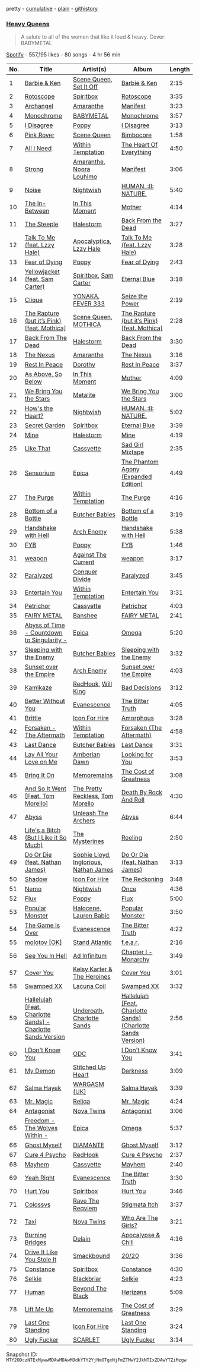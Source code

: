 pretty - [cumulative](/playlists/cumulative/37i9dQZF1DWXDJDWnzE39E.md) - [plain](/playlists/plain/37i9dQZF1DWXDJDWnzE39E) - [githistory](https://github.githistory.xyz/mackorone/spotify-playlist-archive/blob/main/playlists/plain/37i9dQZF1DWXDJDWnzE39E)

### [Heavy Queens](https://open.spotify.com/playlist/37i9dQZF1DWXDJDWnzE39E)

> A salute to all of the women that like it loud & heavy\. Cover: BABYMETAL

[Spotify](https://open.spotify.com/user/spotify) - 557,195 likes - 80 songs - 4 hr 56 min

| No. | Title | Artist(s) | Album | Length |
|---|---|---|---|---|
| 1 | [Barbie & Ken](https://open.spotify.com/track/7aVUykGDZCRyLRKCQrtrbx) | [Scene Queen](https://open.spotify.com/artist/6WandyxeDxlcOTwxtnTKP4), [Set It Off](https://open.spotify.com/artist/06bDwgCHeMAwhgI8il4Y5k) | [Barbie & Ken](https://open.spotify.com/album/4mljsOFQj7XRh77BAVF1aq) | 2:15 |
| 2 | [Rotoscope](https://open.spotify.com/track/3TV6XEPjXQhbSneiEXRNEr) | [Spiritbox](https://open.spotify.com/artist/4MzJMcHQBl9SIYSjwWn8QW) | [Rotoscope](https://open.spotify.com/album/0twOWaleSiQaUUSTFegpds) | 3:35 |
| 3 | [Archangel](https://open.spotify.com/track/63aGgWIoGfl3wxykzje8eJ) | [Amaranthe](https://open.spotify.com/artist/2KaW48xlLnXC2v8tvyhWsa) | [Manifest](https://open.spotify.com/album/0i8Xkm6i0Ej627KFK7GqJa) | 3:23 |
| 4 | [Monochrome](https://open.spotify.com/track/2Rw6wkd0q3LXx5xsdjLs1P) | [BABYMETAL](https://open.spotify.com/artist/630wzNP2OL7fl4Xl0GnMWq) | [Monochrome](https://open.spotify.com/album/6IoOqdEHdwLgfUONXeYvoI) | 3:57 |
| 5 | [I Disagree](https://open.spotify.com/track/5M1OSRePFJzlQCTJRKVGQQ) | [Poppy](https://open.spotify.com/artist/5mlbvTfWUOfDrUIK6dkNzv) | [I Disagree](https://open.spotify.com/album/4uTce2w80loIu3oLnW0irN) | 3:13 |
| 6 | [Pink Rover](https://open.spotify.com/track/6xeMsEEUC7lhZc9xLty606) | [Scene Queen](https://open.spotify.com/artist/6WandyxeDxlcOTwxtnTKP4) | [Bimbocore](https://open.spotify.com/album/40yJpavMZdcV1lhGNwWJZ0) | 1:58 |
| 7 | [All I Need](https://open.spotify.com/track/02oW7CYWjfiCs1rZs7GNes) | [Within Temptation](https://open.spotify.com/artist/3hE8S8ohRErocpkY7uJW4a) | [The Heart Of Everything](https://open.spotify.com/album/4jE1uyxDWwHuSGQmbsusLM) | 4:50 |
| 8 | [Strong](https://open.spotify.com/track/4OYa2PXcdFhsg3SGkevSjl) | [Amaranthe](https://open.spotify.com/artist/2KaW48xlLnXC2v8tvyhWsa), [Noora Louhimo](https://open.spotify.com/artist/1sohI3zY96pI2KJICKOYBA) | [Manifest](https://open.spotify.com/album/0i8Xkm6i0Ej627KFK7GqJa) | 3:06 |
| 9 | [Noise](https://open.spotify.com/track/0RZVAhyB8vhxQz6ITjiuyA) | [Nightwish](https://open.spotify.com/artist/2NPduAUeLVsfIauhRwuft1) | [HUMAN\. :II: NATURE.](https://open.spotify.com/album/1iSsdlURK7CGUVlcz4M5Li) | 5:40 |
| 10 | [The In\-Between](https://open.spotify.com/track/3WZiHsjugLgasZW7wGemNN) | [In This Moment](https://open.spotify.com/artist/6tbLPxj1uQ6vsRQZI2YFCT) | [Mother](https://open.spotify.com/album/28IlwCwIt69Xh627BwUC8F) | 4:14 |
| 11 | [The Steeple](https://open.spotify.com/track/09XBDPqHnevLn54rpRMjkZ) | [Halestorm](https://open.spotify.com/artist/6om12Ev5ppgoMy3OYSoech) | [Back From the Dead](https://open.spotify.com/album/27Bw4tTQWjEv3jpp6ynGfu) | 3:27 |
| 12 | [Talk To Me \(feat\. Lzzy Hale\)](https://open.spotify.com/track/00i9VF7sjSaTqblAuKFBDO) | [Apocalyptica](https://open.spotify.com/artist/4Lm0pUvmisUHMdoky5ch2I), [Lzzy Hale](https://open.spotify.com/artist/3Nbau9SoiH72jmJdUTqjOY) | [Talk To Me \(feat\. Lzzy Hale\)](https://open.spotify.com/album/3W8ep9kCGVEf5TLFtRRB2T) | 3:28 |
| 13 | [Fear of Dying](https://open.spotify.com/track/30NCaDbTGyUJKTMrQwgXQG) | [Poppy](https://open.spotify.com/artist/5mlbvTfWUOfDrUIK6dkNzv) | [Fear of Dying](https://open.spotify.com/album/56Dlp0JgocLaF8r6HYZe0Z) | 2:43 |
| 14 | [Yellowjacket \(feat\. Sam Carter\)](https://open.spotify.com/track/3yk51U329nwdpeIHV0O5ez) | [Spiritbox](https://open.spotify.com/artist/4MzJMcHQBl9SIYSjwWn8QW), [Sam Carter](https://open.spotify.com/artist/21QEpK62qn34QVshh4qpTK) | [Eternal Blue](https://open.spotify.com/album/6cZ39G1mahxDAGfoPzDllb) | 3:18 |
| 15 | [Clique](https://open.spotify.com/track/6CVfZfkdd4Jdvg8JnBL6Oy) | [YONAKA](https://open.spotify.com/artist/3Wcyta3gkOdQ4TfY0WyZpu), [FEVER 333](https://open.spotify.com/artist/1B0155rdv175D1tQ8VH7Oy) | [Seize the Power](https://open.spotify.com/album/2QgPGKzoN51qcEzGlHYk7j) | 2:19 |
| 16 | [The Rapture \(but it’s Pink\) \[feat\. Mothica\]](https://open.spotify.com/track/1dxx2lYR9cBgd3ULMG3Pc9) | [Scene Queen](https://open.spotify.com/artist/6WandyxeDxlcOTwxtnTKP4), [MOTHICA](https://open.spotify.com/artist/1JhiIIXT9DWqEU3BYFZwGA) | [The Rapture \(but it’s Pink\) \[feat\. Mothica\]](https://open.spotify.com/album/6RWgLevYdI5PuF95hfykPf) | 2:28 |
| 17 | [Back From The Dead](https://open.spotify.com/track/2kxp6iR7nCNGYTx0eNYp2C) | [Halestorm](https://open.spotify.com/artist/6om12Ev5ppgoMy3OYSoech) | [Back From the Dead](https://open.spotify.com/album/27Bw4tTQWjEv3jpp6ynGfu) | 3:30 |
| 18 | [The Nexus](https://open.spotify.com/track/3FA9wGCQWqyoqWDPhsGtO1) | [Amaranthe](https://open.spotify.com/artist/2KaW48xlLnXC2v8tvyhWsa) | [The Nexus](https://open.spotify.com/album/6431V8pOEUPUW4k9ASyKCV) | 3:16 |
| 19 | [Rest In Peace](https://open.spotify.com/track/1nx0EzitUaNF08xrQunABp) | [Dorothy](https://open.spotify.com/artist/6IOvhXyk5edbA2DVaeP9Up) | [Rest In Peace](https://open.spotify.com/album/4OVPoCoVpZ9qhhicoabdiE) | 3:37 |
| 20 | [As Above, So Below](https://open.spotify.com/track/4pj2L6WbBAlevdxx6jgm32) | [In This Moment](https://open.spotify.com/artist/6tbLPxj1uQ6vsRQZI2YFCT) | [Mother](https://open.spotify.com/album/28IlwCwIt69Xh627BwUC8F) | 4:09 |
| 21 | [We Bring You the Stars](https://open.spotify.com/track/0xZ75ORYh9uWtBkCDbV8YU) | [Metalite](https://open.spotify.com/artist/18RXUrxy1BYOOvrW0XuFBg) | [We Bring You the Stars](https://open.spotify.com/album/2Y2c3UxmXkDuhbjnIAE9so) | 3:00 |
| 22 | [How's the Heart?](https://open.spotify.com/track/6lkVbijlh932FSS2I0gDrR) | [Nightwish](https://open.spotify.com/artist/2NPduAUeLVsfIauhRwuft1) | [HUMAN\. :II: NATURE.](https://open.spotify.com/album/1iSsdlURK7CGUVlcz4M5Li) | 5:02 |
| 23 | [Secret Garden](https://open.spotify.com/track/39sAePHCDbaZlpLow8lRp4) | [Spiritbox](https://open.spotify.com/artist/4MzJMcHQBl9SIYSjwWn8QW) | [Eternal Blue](https://open.spotify.com/album/6cZ39G1mahxDAGfoPzDllb) | 3:39 |
| 24 | [Mine](https://open.spotify.com/track/3238Ck8nZUFvTqh4fKv8cY) | [Halestorm](https://open.spotify.com/artist/6om12Ev5ppgoMy3OYSoech) | [Mine](https://open.spotify.com/album/2JzsMlDbOOZbiXmfHAOREG) | 4:19 |
| 25 | [Like That](https://open.spotify.com/track/2SpphQibJfkN9GY5nuzlof) | [Cassyette](https://open.spotify.com/artist/3X8VK5wNpLQCVEo4sWBH2A) | [Sad Girl Mixtape](https://open.spotify.com/album/23yFRTbLS2jvXfFedgFDFM) | 2:35 |
| 26 | [Sensorium](https://open.spotify.com/track/5Souga96S54RLFk30XrEJP) | [Epica](https://open.spotify.com/artist/5HA5aLY3jJV7eimXWkRBBp) | [The Phantom Agony \(Expanded Edition\)](https://open.spotify.com/album/5qBmY4zyWEYP8bNJsq9Xjf) | 4:49 |
| 27 | [The Purge](https://open.spotify.com/track/72Cz4BgCt2RZQL3JQVwRwG) | [Within Temptation](https://open.spotify.com/artist/3hE8S8ohRErocpkY7uJW4a) | [The Purge](https://open.spotify.com/album/1rN72pQnsIJo2MqHfqDqYA) | 4:16 |
| 28 | [Bottom of a Bottle](https://open.spotify.com/track/3NmE7kZ70BVawiIw5h438U) | [Butcher Babies](https://open.spotify.com/artist/6FcvjJzvxgybo7Ywsj0hRj) | [Bottom of a Bottle](https://open.spotify.com/album/4wDzDgS3DzXNoFnwVy1yD3) | 3:19 |
| 29 | [Handshake with Hell](https://open.spotify.com/track/2t5NYzZgq3cf7ck9Eg51ZQ) | [Arch Enemy](https://open.spotify.com/artist/0DCw6lHkzh9t7f8Hb4Z0Sx) | [Handshake with Hell](https://open.spotify.com/album/0NGaiN3rXHa54qJwqzLJLV) | 5:38 |
| 30 | [FYB](https://open.spotify.com/track/4qsinCdV0mxSrTHubbQywu) | [Poppy](https://open.spotify.com/artist/5mlbvTfWUOfDrUIK6dkNzv) | [FYB](https://open.spotify.com/album/0elEacBFrTn1uMQTd2pBLG) | 1:46 |
| 31 | [weapon](https://open.spotify.com/track/1MUExGawtk7kNqKaMO28wD) | [Against The Current](https://open.spotify.com/artist/6yhD1KjhLxIETFF7vIRf8B) | [weapon](https://open.spotify.com/album/3MBuWCEWssM1Yc7JmvuYB7) | 3:17 |
| 32 | [Paralyzed](https://open.spotify.com/track/2Ez8SNfzrw2bwkrZTx5B5j) | [Conquer Divide](https://open.spotify.com/artist/4ZznAOb4aE3va5Jz1iDpjc) | [Paralyzed](https://open.spotify.com/album/0DiNp9OwAkJTfYOICCyHcZ) | 3:45 |
| 33 | [Entertain You](https://open.spotify.com/track/2yiDAvEEqGrkKZpNYCJ5Wm) | [Within Temptation](https://open.spotify.com/artist/3hE8S8ohRErocpkY7uJW4a) | [Entertain You](https://open.spotify.com/album/0kLPfU7TA882mqHNmrMVWB) | 3:31 |
| 34 | [Petrichor](https://open.spotify.com/track/6MRk1DdNtF7OZSVZYtvZyw) | [Cassyette](https://open.spotify.com/artist/3X8VK5wNpLQCVEo4sWBH2A) | [Petrichor](https://open.spotify.com/album/5MMpn220uT7mgXdfzrKtnS) | 4:03 |
| 35 | [FAIRY METAL](https://open.spotify.com/track/2l3SCP5KWRhuKWTbi5zp0j) | [Banshee](https://open.spotify.com/artist/0DG7J8Q9Alnt65HJv6owzf) | [FAIRY METAL](https://open.spotify.com/album/1wIQMs7BAhTlRUS9DIh9UJ) | 2:41 |
| 36 | [Abyss of Time \- Countdown to Singularity \-](https://open.spotify.com/track/627pEZNVSQ3iUyvOoxXVUw) | [Epica](https://open.spotify.com/artist/5HA5aLY3jJV7eimXWkRBBp) | [Omega](https://open.spotify.com/album/4Hb5cbP4Z9H9G1HavAra4q) | 5:20 |
| 37 | [Sleeping with the Enemy](https://open.spotify.com/track/4vzlN6pMehztFUIdNlei1m) | [Butcher Babies](https://open.spotify.com/artist/6FcvjJzvxgybo7Ywsj0hRj) | [Sleeping with the Enemy](https://open.spotify.com/album/3xGmtGuHsGeKBr9mMvAseA) | 3:32 |
| 38 | [Sunset over the Empire](https://open.spotify.com/track/1AtE4xrxLR7nSPWSk1VGqM) | [Arch Enemy](https://open.spotify.com/artist/0DCw6lHkzh9t7f8Hb4Z0Sx) | [Sunset over the Empire](https://open.spotify.com/album/0Nx1Azswts2lQwxpqtwrL9) | 4:03 |
| 39 | [Kamikaze](https://open.spotify.com/track/5ijQMO46fAA1zLF4xVhH4h) | [RedHook](https://open.spotify.com/artist/6OVWDN6Ty6RfnhUJlrYBlI), [Will King](https://open.spotify.com/artist/3g3ei7i91lYAZuV3UWPZgt) | [Bad Decisions](https://open.spotify.com/album/1BrlrOBkf4gZ8NP3tT2JhB) | 3:12 |
| 40 | [Better Without You](https://open.spotify.com/track/2Mall0tN73JmkmihTZPlVt) | [Evanescence](https://open.spotify.com/artist/5nGIFgo0shDenQYSE0Sn7c) | [The Bitter Truth](https://open.spotify.com/album/4MYCjsaDaemi8Lmkj5PzkL) | 4:05 |
| 41 | [Brittle](https://open.spotify.com/track/274jFVlDzqSsUh2PMlsuM7) | [Icon For Hire](https://open.spotify.com/artist/1Jy0lTKAQDnTklKzF0g2o7) | [Amorphous](https://open.spotify.com/album/5my61AdRA8g0oBJjVDXcwB) | 3:28 |
| 42 | [Forsaken \- The Aftermath](https://open.spotify.com/track/6dzyEj20geKV3Khh0nFqbR) | [Within Temptation](https://open.spotify.com/artist/3hE8S8ohRErocpkY7uJW4a) | [Forsaken \(The Aftermath\)](https://open.spotify.com/album/19sM9PTWBKHos2jARNfe06) | 4:58 |
| 43 | [Last Dance](https://open.spotify.com/track/6xrsNVrcVdTgoR7ikHWZWX) | [Butcher Babies](https://open.spotify.com/artist/6FcvjJzvxgybo7Ywsj0hRj) | [Last Dance](https://open.spotify.com/album/6Tayomr8QmeU9u0f2GJ0Vt) | 3:31 |
| 44 | [Lay All Your Love on Me](https://open.spotify.com/track/2Btn2mmghzndEJVi06z65t) | [Amberian Dawn](https://open.spotify.com/artist/01DQQFGEOzbFugH5FcVAgI) | [Looking for You](https://open.spotify.com/album/2pesVUS0cVRFLtGjiU4sJ9) | 3:53 |
| 45 | [Bring It On](https://open.spotify.com/track/7qzCzgC2uTpmnWwXJXsqwn) | [Memoremains](https://open.spotify.com/artist/59YzmPPL4s9KUfV4kqWYS1) | [The Cost of Greatness](https://open.spotify.com/album/6aNlzwG41d8rSYJKHDyJja) | 3:08 |
| 46 | [And So It Went \[Feat\. Tom Morello\]](https://open.spotify.com/track/50yV9WzI1A98KAWjZC5oqw) | [The Pretty Reckless](https://open.spotify.com/artist/2R57sY41L9XvGPiIgHOaYq), [Tom Morello](https://open.spotify.com/artist/74NBPbyyftqJ4SpDZ4c1Ed) | [Death By Rock And Roll](https://open.spotify.com/album/2ysgEIHY4aOMMbbu0uV6ey) | 4:30 |
| 47 | [Abyss](https://open.spotify.com/track/2H6DMvpLd9tmW7kjjZO3Oy) | [Unleash The Archers](https://open.spotify.com/artist/6irKXFXk2sPNmHtKqmrfuU) | [Abyss](https://open.spotify.com/album/35Tw2Ofk21iMTXTSW3i8sD) | 6:44 |
| 48 | [Life's a Bitch \(But I Like it So Much\)](https://open.spotify.com/track/3pNxB32GZ03zJQ3fmUqsj5) | [The Mysterines](https://open.spotify.com/artist/15QhuBSLfDNECfF8wvxj0M) | [Reeling](https://open.spotify.com/album/1hkGVzxg3aKTSj1B6EMyRh) | 2:50 |
| 49 | [Do Or Die \(feat\. Nathan James\)](https://open.spotify.com/track/3LghS5iipA13F5iOJ8j0Gi) | [Sophie Lloyd](https://open.spotify.com/artist/6jOoEU2E2d2kGbxw33oJs3), [Inglorious](https://open.spotify.com/artist/5BxR80mpdn8MmHgzKVtiP7), [Nathan James](https://open.spotify.com/artist/61ZNvjxuVnqNtdxzLLUVyp) | [Do Or Die \(feat\. Nathan James\)](https://open.spotify.com/album/4VZkuF5QWDCbgdtjy4N4fI) | 3:13 |
| 50 | [Shadow](https://open.spotify.com/track/1iFIRC1D9NnxjTwF240jZy) | [Icon For Hire](https://open.spotify.com/artist/1Jy0lTKAQDnTklKzF0g2o7) | [The Reckoning](https://open.spotify.com/album/6sjhRKMnjF180XD3qli9c5) | 3:48 |
| 51 | [Nemo](https://open.spotify.com/track/5OF7nhjVV0dmngqYjDrZGw) | [Nightwish](https://open.spotify.com/artist/2NPduAUeLVsfIauhRwuft1) | [Once](https://open.spotify.com/album/0aDCpYtFdQ0S8C3oAtOonk) | 4:36 |
| 52 | [Flux](https://open.spotify.com/track/39limMlZ5B25XM1FhNqa02) | [Poppy](https://open.spotify.com/artist/5mlbvTfWUOfDrUIK6dkNzv) | [Flux](https://open.spotify.com/album/2rnbGp9o1lJ0T77RBU1bCC) | 5:00 |
| 53 | [Popular Monster](https://open.spotify.com/track/3BqzUoMXksxJZ0dqtPMiWo) | [Halocene](https://open.spotify.com/artist/1S4xN9nvW5vlFoRBisdxUL), [Lauren Babic](https://open.spotify.com/artist/6nT7RjBCuuggrafnb43vUX) | [Popular Monster](https://open.spotify.com/album/73OBNhPJKktJ2cQFh0x1VC) | 3:50 |
| 54 | [The Game Is Over](https://open.spotify.com/track/4uwE4DkfWLMJaVL5YfvrWf) | [Evanescence](https://open.spotify.com/artist/5nGIFgo0shDenQYSE0Sn7c) | [The Bitter Truth](https://open.spotify.com/album/4MYCjsaDaemi8Lmkj5PzkL) | 4:22 |
| 55 | [molotov \[OK\]](https://open.spotify.com/track/12aDRsxiroqLKfZSqphsUO) | [Stand Atlantic](https://open.spotify.com/artist/1W2Fv4YUnjC8hx2qQd6fGh) | [f.e.a.r.](https://open.spotify.com/album/0Owl0jFW9adxA4WJVEWQZA) | 2:16 |
| 56 | [See You In Hell](https://open.spotify.com/track/5JfXImbIiGSH2tOUWnGJty) | [Ad Infinitum](https://open.spotify.com/artist/2X3qFQFHkm1sOGo5ppIoSD) | [Chapter I \- Monarchy](https://open.spotify.com/album/4oc3Yo2BGbUofcp36YBIzX) | 3:49 |
| 57 | [Cover You](https://open.spotify.com/track/2WEMin1qNkcJUtYiviSIka) | [Kelsy Karter & The Heroines](https://open.spotify.com/artist/2mAAO54PkHr3NjdlRpzEDl) | [Cover You](https://open.spotify.com/album/0R2eg8Lp8Pp80Aa9KTJaQ3) | 3:01 |
| 58 | [Swamped XX](https://open.spotify.com/track/3iqzSkWevZvDTgugUQhUB9) | [Lacuna Coil](https://open.spotify.com/artist/4OAddazJM576euUnFSvXSL) | [Swamped XX](https://open.spotify.com/album/6FkY7M23Zqy1MrRYJJJals) | 3:32 |
| 59 | [Hallelujah \[Feat\. Charlotte Sands\] \- Charlotte Sands Version](https://open.spotify.com/track/4tkpDoDiZ1AxCfd6roVPeM) | [Underoath](https://open.spotify.com/artist/3GzWhE2xadJiW8MqRKIVSK), [Charlotte Sands](https://open.spotify.com/artist/2cAXhrWAztXGwk6r15ibW2) | [Hallelujah \[Feat\. Charlotte Sands\] \(Charlotte Sands Version\)](https://open.spotify.com/album/5HhUTvl8my5ucfG7wJjQ0z) | 2:56 |
| 60 | [I Don't Know You](https://open.spotify.com/track/1ayc9mNFWGuzcVgL0o3Zd2) | [ODC](https://open.spotify.com/artist/1mnVffOIDOAeCLxjZ1jOQj) | [I Don't Know You](https://open.spotify.com/album/4zcddXNXYoju2xzjObq5eT) | 3:41 |
| 61 | [My Demon](https://open.spotify.com/track/53Lw9RbJ8JoU4HddmFF9HR) | [Stitched Up Heart](https://open.spotify.com/artist/4XG961Y3fzZF5k2gfpnaNt) | [Darkness](https://open.spotify.com/album/31w55jlg4HsGp2lp9ZgnG9) | 3:09 |
| 62 | [Salma Hayek](https://open.spotify.com/track/61Fus2laOu8yWJM1YntJCY) | [WARGASM \(UK\)](https://open.spotify.com/artist/1NRudBLaT84LXxfsYdFMhB) | [Salma Hayek](https://open.spotify.com/album/3hmU83q2m8wuNgBiqziBYP) | 3:39 |
| 63 | [Mr\. Magic](https://open.spotify.com/track/0VwhP56nyBybH9WhLhMPrG) | [Reliqa](https://open.spotify.com/artist/1R9eQdiIWCTdMAeIMA3oLK) | [Mr\. Magic](https://open.spotify.com/album/0YyqEjOMn7E0hhSgIrhl1A) | 4:24 |
| 64 | [Antagonist](https://open.spotify.com/track/76NdeyUe2IEANeAopr4V31) | [Nova Twins](https://open.spotify.com/artist/7I95CM75shzCjHuTzrepjM) | [Antagonist](https://open.spotify.com/album/4cAKhG7S3jOL53LaGMtdNw) | 3:06 |
| 65 | [Freedom \- The Wolves Within \-](https://open.spotify.com/track/2rzwHaMCaHV67JPIbBVT7N) | [Epica](https://open.spotify.com/artist/5HA5aLY3jJV7eimXWkRBBp) | [Omega](https://open.spotify.com/album/4Hb5cbP4Z9H9G1HavAra4q) | 5:37 |
| 66 | [Ghost Myself](https://open.spotify.com/track/1FFuIUSAYyuhT4Myem8tgT) | [DIAMANTE](https://open.spotify.com/artist/6jMXENspOIBHOTQNQDTxsW) | [Ghost Myself](https://open.spotify.com/album/3DvF9spIyVvxXlndS0AR3F) | 3:12 |
| 67 | [Cure 4 Psycho](https://open.spotify.com/track/7JlUiuCXUDK5blSa8Gb9Ob) | [RedHook](https://open.spotify.com/artist/6OVWDN6Ty6RfnhUJlrYBlI) | [Cure 4 Psycho](https://open.spotify.com/album/5mPNhLXoyn98tShWrYJfKV) | 2:37 |
| 68 | [Mayhem](https://open.spotify.com/track/2LIuGi4rz0chV1yu5m0Exh) | [Cassyette](https://open.spotify.com/artist/3X8VK5wNpLQCVEo4sWBH2A) | [Mayhem](https://open.spotify.com/album/5aa348jl2kEQVqxAgzcURH) | 2:40 |
| 69 | [Yeah Right](https://open.spotify.com/track/56vERCP53h8nSEyco7TwxO) | [Evanescence](https://open.spotify.com/artist/5nGIFgo0shDenQYSE0Sn7c) | [The Bitter Truth](https://open.spotify.com/album/4MYCjsaDaemi8Lmkj5PzkL) | 3:30 |
| 70 | [Hurt You](https://open.spotify.com/track/703T3v8A5aa9QdQ8NlQYlV) | [Spiritbox](https://open.spotify.com/artist/4MzJMcHQBl9SIYSjwWn8QW) | [Hurt You](https://open.spotify.com/album/6pvV3ZiuvBDakRK8TOztgW) | 3:46 |
| 71 | [Colossvs](https://open.spotify.com/track/2UT1QfO4PD8fYaKaZetv2t) | [Rave The Reqviem](https://open.spotify.com/artist/1NcsVSxFdXsnwvE64zV9xX) | [Stigmata Itch](https://open.spotify.com/album/1lrivcdLt2w1EXhVKwYvLN) | 3:37 |
| 72 | [Taxi](https://open.spotify.com/track/1QMEkvlfhW8pthNN5QWlnm) | [Nova Twins](https://open.spotify.com/artist/7I95CM75shzCjHuTzrepjM) | [Who Are The Girls?](https://open.spotify.com/album/1lGzgx8IIetmm9vKcu3qtE) | 3:21 |
| 73 | [Burning Bridges](https://open.spotify.com/track/0Z1I9iJRUkQPWGmrrkom3H) | [Delain](https://open.spotify.com/artist/6pIRdCtSE5hLFfIfcTAicI) | [Apocalypse & Chill](https://open.spotify.com/album/2dmr4yZUumYcbxOFT7rtGG) | 4:16 |
| 74 | [Drive It Like You Stole It](https://open.spotify.com/track/3NC6kS2srJwtmisG88Oj4G) | [Smackbound](https://open.spotify.com/artist/0ySxXqivCV6zY7EVbrTDfe) | [20/20](https://open.spotify.com/album/4BYXykjnCoXHGz4YVLjIan) | 3:36 |
| 75 | [Constance](https://open.spotify.com/track/0Zlx1KWGu52inBW23CUukE) | [Spiritbox](https://open.spotify.com/artist/4MzJMcHQBl9SIYSjwWn8QW) | [Constance](https://open.spotify.com/album/7nQLzgir5udDRYcLIpmlyx) | 4:30 |
| 76 | [Selkie](https://open.spotify.com/track/7KmOdUvmCw5VQSXRt4qsef) | [Blackbriar](https://open.spotify.com/artist/6PXQUX3BYTSVj7LcvviOmI) | [Selkie](https://open.spotify.com/album/30S5mUJoW5fMUGFNUxSHOE) | 4:23 |
| 77 | [Human](https://open.spotify.com/track/1ojotvJWLsbEsmLV6gl0cM) | [Beyond The Black](https://open.spotify.com/artist/6swnqiL41Bd4gO2fnAXXrf) | [Hørizøns](https://open.spotify.com/album/0thD1dOyYRoUBK3gzj2TOp) | 5:09 |
| 78 | [Lift Me Up](https://open.spotify.com/track/77N3qTq2VuA244Xf36hQ1O) | [Memoremains](https://open.spotify.com/artist/59YzmPPL4s9KUfV4kqWYS1) | [The Cost of Greatness](https://open.spotify.com/album/6aNlzwG41d8rSYJKHDyJja) | 3:29 |
| 79 | [Last One Standing](https://open.spotify.com/track/0l9zlXpT3inDwP7pRvnIS7) | [Icon For Hire](https://open.spotify.com/artist/1Jy0lTKAQDnTklKzF0g2o7) | [Last One Standing](https://open.spotify.com/album/09BxkLEcznMDHJ9MWH4FtE) | 3:24 |
| 80 | [Ugly Fucker](https://open.spotify.com/track/4Nn1QhNCbg405jWYRgIybs) | [SCARLET](https://open.spotify.com/artist/1ezwRjcVcSgr0HNIwRd2CN) | [Ugly Fucker](https://open.spotify.com/album/4XsoXgTq479PpAFbzExxF6) | 3:14 |

Snapshot ID: `MTY2ODczNTExMywwMDAwMDAwMDdkYTY2YjNmOTgxNjFmZTMwY2JkNTIxZDAwYTZiMzgw`
